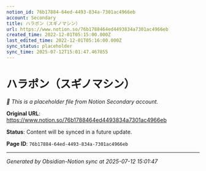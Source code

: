 ```yaml
---
notion_id: 76b17884-64ed-4493-834a-7301ac4966eb
account: Secondary
title: ハラポン（スギノマシン）
url: https://www.notion.so/76b1788464ed4493834a7301ac4966eb
created_time: 2022-12-01T05:15:00.000Z
last_edited_time: 2022-12-01T05:16:00.000Z
sync_status: placeholder
sync_time: 2025-07-12T15:01:47.467855
---
```


# ハラポン（スギノマシン）

*🔄 This is a placeholder file from Notion Secondary account.*

**Original URL**: https://www.notion.so/76b1788464ed4493834a7301ac4966eb

**Status**: Content will be synced in a future update.

**Page ID**: `76b17884-64ed-4493-834a-7301ac4966eb`

---

*Generated by Obsidian-Notion sync at 2025-07-12 15:01:47*
